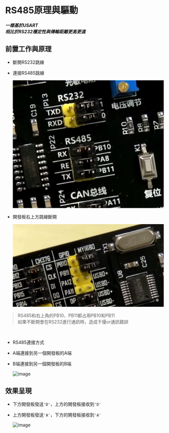 # RS485原理與驅動

***一樣基於USART***<br>
***相比於RS232穩定性與傳輸距離更高更遠***<br>

## 前置工作與原理

* 斷開RS232跳線
* 連接RS485跳線

  ![image](https://github.com/hamster-allen/STM32_Learn/blob/master/DAY_0214/RS485_picture/RS232_RS485%E8%B7%B3%E7%B7%9A.png)

* 開發板右上方跳線斷開

  ![image](https://github.com/hamster-allen/STM32_Learn/blob/master/DAY_0214/RS485_picture/%E5%8F%B3%E4%B8%8A%E6%96%B9PB10_PB11%E8%B7%B3%E7%B7%9A.png)

> RS485和右上角的PB10、PB11都占用PB10和PB11<br>
> 如果不斷開會在RS232進行通訊時，造成干擾or通訊錯誤<br>

<br>

* RS485連接方式
* A端連接到另一個開發板的A端
* B端連接到另一個開發板的B端

  ![image]()

## 效果呈現

* 下方開發板發送`'D'`，上方的開發板接收到`'D'`
* 上方開發板發送`'A'`，下方的開發板接收到`'A'`

  ![image]()



























